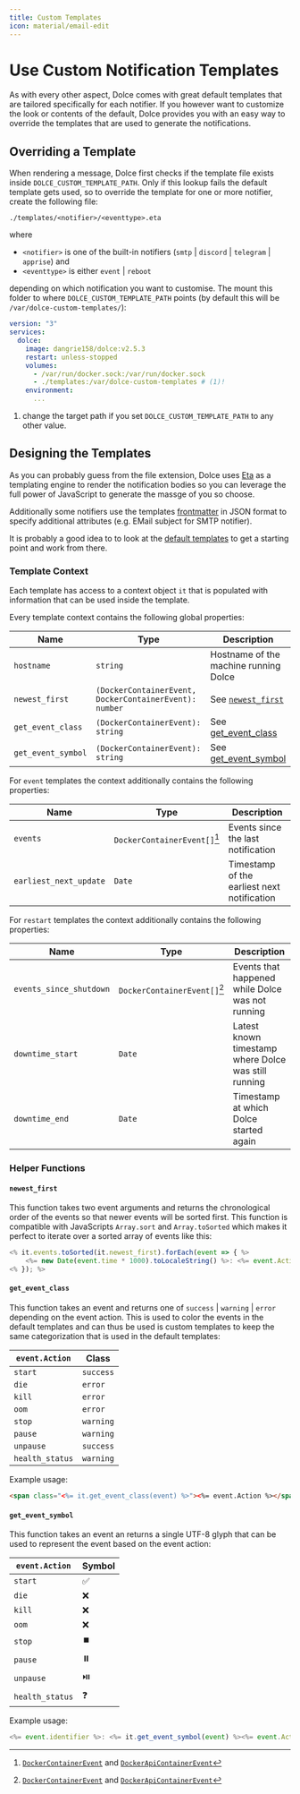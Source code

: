 ```yaml
---
title: Custom Templates
icon: material/email-edit
---
```


# Use Custom Notification Templates

As with every other aspect, Dolce comes with great default templates that are tailored specifically for each notifier.
If you however want to customize the look or contents of the default, Dolce provides you with an easy way to override
the templates that are used to generate the notifications.

## Overriding a Template

When rendering a message, Dolce first checks if the template file exists inside `DOLCE_CUSTOM_TEMPLATE_PATH`. Only if
this lookup fails the default template gets used, so to override the template for one or more notifier, create the
following file:

```
./templates/<notifier>/<eventtype>.eta
```

where

- `<notifier>` is one of the built-in notifiers (`smtp` | `discord` | `telegram` | `apprise`) and
- `<eventtype>` is either `event` | `reboot`

depending on which notification you want to customise. The mount this folder to where `DOLCE_CUSTOM_TEMPLATE_PATH`
points (by default this will be `/var/dolce-custom-templates/`):

```yaml title="docker-compose.yml"
version: "3"
services:
  dolce:
    image: dangrie158/dolce:v2.5.3
    restart: unless-stopped
    volumes:
      - /var/run/docker.sock:/var/run/docker.sock
      - ./templates:/var/dolce-custom-templates # (1)!
    environment:
      ...
```

1. change the target path if you set `DOLCE_CUSTOM_TEMPLATE_PATH` to any other value.

## Designing the Templates

As you can probably guess from the file extension, Dolce uses [Eta](https://eta.js.org) as a templating engine to render
the notification bodies so you can leverage the full power of JavaScript to generate the massge of you so choose.

Additionally some notifiers use the templates [frontmatter](https://deno.land/std/front_matter/mod.ts) in JSON format to
specify additional attributes (e.g. EMail subject for SMTP notifier).

It is probably a good idea to to look at the
[default templates](https://github.com/dangrie158/dolce/tree/master/templates) to get a starting point and work from
there.

### Template Context

Each template has access to a context object `it` that is populated with information that can be used inside the
template.

Every template context contains the following global properties:

| Name               | Type                                                   | Description                               |
| ------------------ | ------------------------------------------------------ | ----------------------------------------- |
| `hostname`         | `string`                                               | Hostname of the machine running Dolce     |
| `newest_first`     | `(DockerContainerEvent, DockerContainerEvent): number` | See [`newest_first`](#newest_first)       |
| `get_event_class`  | `(DockerContainerEvent): string`                       | See [get_event_class](#get_event_class)   |
| `get_event_symbol` | `(DockerContainerEvent): string`                       | See [get_event_symbol](#get_event_symbol) |

For `event` templates the context additionally contains the following properties:

| Name                   | Type                         | Description                                 |
| ---------------------- | ---------------------------- | ------------------------------------------- |
| `events`               | `DockerContainerEvent[]`[^1] | Events since the last notification          |
| `earliest_next_update` | `Date`                       | Timestamp of the earliest next notification |

For `restart` templates the context additionally contains the following properties:

| Name                    | Type                         | Description                                          |
| ----------------------- | ---------------------------- | ---------------------------------------------------- |
| `events_since_shutdown` | `DockerContainerEvent[]`[^1] | Events that happened while Dolce was not running     |
| `downtime_start`        | `Date`                       | Latest known timestamp where Dolce was still running |
| `downtime_end`          | `Date`                       | Timestamp at which Dolce started again               |

[^1]: [`DockerContainerEvent`](https://github.com/dangrie158/dolce/blob/master/lib/event_registry.ts#L4) and
[`DockerApiContainerEvent`](https://github.com/dangrie158/dolce/blob/master/lib/docker-api.ts#L86)

### Helper Functions

#### `newest_first`

This function takes two event arguments and returns the chronological order of the events so that newer events will be
sorted first. This function is compatible with JavaScripts `Array.sort` and `Array.toSorted` which makes it perfect to
iterate over a sorted array of events like this:

```js
<% it.events.toSorted(it.newest_first).forEach(event => { %>
    <%= new Date(event.time * 1000).toLocaleString() %>: <%= event.Action %> <%= event.identifier %>
<% }); %>
```

#### `get_event_class`

This function takes an event and returns one of `success` | `warning` | `error` depending on the event action. This is
used to color the events in the default templates and can thus be used is custom templates to keep the same
categorization that is used in the default templates:

| `event.Action`  | Class     |
| --------------- | --------- |
| `start`         | `success` |
| `die`           | `error`   |
| `kill`          | `error`   |
| `oom`           | `error`   |
| `stop`          | `warning` |
| `pause`         | `warning` |
| `unpause`       | `success` |
| `health_status` | `warning` |

Example usage:

```html
<span class="<%= it.get_event_class(event) %>"><%= event.Action %></span>
```

#### `get_event_symbol`

This function takes an event an returns a single UTF-8 glyph that can be used to represent the event based on the event
action:

| `event.Action`  | Symbol |
| --------------- | ------ |
| `start`         | ✅     |
| `die`           | ❌     |
| `kill`          | ❌     |
| `oom`           | ❌     |
| `stop`          | ⏹️      |
| `pause`         | ⏸️      |
| `unpause`       | ⏯️      |
| `health_status` | ❓     |

Example usage:

```js
<%= event.identifier %>: <%= it.get_event_symbol(event) %><%= event.Action %>
```
